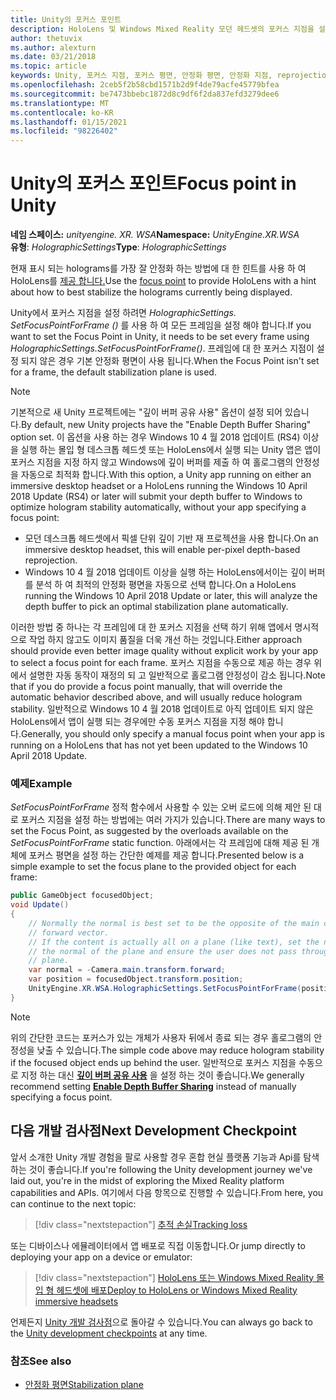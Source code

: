 ```yaml
---
title: Unity의 포커스 포인트
description: HoloLens 및 Windows Mixed Reality 모던 헤드셋의 포커스 지점을 설정 하 여 Unity의 홀로그램 안정성을 수동으로 조정 하는 방법을 알아봅니다.
author: thetuvix
ms.author: alexturn
ms.date: 03/21/2018
ms.topic: article
keywords: Unity, 포커스 지점, 포커스 평면, 안정화 평면, 안정화 지점, reprojection, LSR, 깊이 버퍼, 혼합 현실 헤드셋, windows mixed reality 헤드셋, 가상 현실 헤드셋
ms.openlocfilehash: 2ceb5f2b58cbd1571b2d9f4de79acfe45779bfea
ms.sourcegitcommit: be7473bbebc1872d8c9df6f2da837efd3279dee6
ms.translationtype: MT
ms.contentlocale: ko-KR
ms.lasthandoff: 01/15/2021
ms.locfileid: "98226402"
---
```

# <a name="focus-point-in-unity"></a><span data-ttu-id="b477c-104">Unity의 포커스 포인트</span><span class="sxs-lookup"><span data-stu-id="b477c-104">Focus point in Unity</span></span>

<span data-ttu-id="b477c-105">**네임 스페이스:** *unityengine. XR. WSA*</span><span class="sxs-lookup"><span data-stu-id="b477c-105">**Namespace:** *UnityEngine.XR.WSA*</span></span><br>
<span data-ttu-id="b477c-106">**유형**: *HolographicSettings*</span><span class="sxs-lookup"><span data-stu-id="b477c-106">**Type**: *HolographicSettings*</span></span>

<span data-ttu-id="b477c-107">현재 표시 되는 holograms를 가장 잘 안정화 하는 방법에 대 한 힌트를 사용 하 여 HoloLens를 [제공 합니다.](../platform-capabilities-and-apis/hologram-stability.md#reprojection)</span><span class="sxs-lookup"><span data-stu-id="b477c-107">Use the [focus point](../platform-capabilities-and-apis/hologram-stability.md#reprojection) to provide HoloLens with a hint about how to best stabilize the holograms currently being displayed.</span></span>

<span data-ttu-id="b477c-108">Unity에서 포커스 지점을 설정 하려면 *HolographicSettings. SetFocusPointForFrame ()* 를 사용 하 여 모든 프레임을 설정 해야 합니다.</span><span class="sxs-lookup"><span data-stu-id="b477c-108">If you want to set the Focus Point in Unity, it needs to be set every frame using *HolographicSettings.SetFocusPointForFrame()*.</span></span> <span data-ttu-id="b477c-109">프레임에 대 한 포커스 지점이 설정 되지 않은 경우 기본 안정화 평면이 사용 됩니다.</span><span class="sxs-lookup"><span data-stu-id="b477c-109">When the Focus Point isn't set for a frame, the default stabilization plane is used.</span></span>

> [!NOTE]
> <span data-ttu-id="b477c-110">기본적으로 새 Unity 프로젝트에는 "깊이 버퍼 공유 사용" 옵션이 설정 되어 있습니다.</span><span class="sxs-lookup"><span data-stu-id="b477c-110">By default, new Unity projects have the "Enable Depth Buffer Sharing" option set.</span></span>  <span data-ttu-id="b477c-111">이 옵션을 사용 하는 경우 Windows 10 4 월 2018 업데이트 (RS4) 이상을 실행 하는 몰입 형 데스크톱 헤드셋 또는 HoloLens에서 실행 되는 Unity 앱은 앱이 포커스 지점을 지정 하지 않고 Windows에 깊이 버퍼를 제출 하 여 홀로그램의 안정성을 자동으로 최적화 합니다.</span><span class="sxs-lookup"><span data-stu-id="b477c-111">With this option, a Unity app running on either an immersive desktop headset or a HoloLens running the Windows 10 April 2018 Update (RS4) or later will submit your depth buffer to Windows to optimize hologram stability automatically, without your app specifying a focus point:</span></span>
> * <span data-ttu-id="b477c-112">모던 데스크톱 헤드셋에서 픽셀 단위 깊이 기반 재 프로젝션을 사용 합니다.</span><span class="sxs-lookup"><span data-stu-id="b477c-112">On an immersive desktop headset, this will enable per-pixel depth-based reprojection.</span></span>
> * <span data-ttu-id="b477c-113">Windows 10 4 월 2018 업데이트 이상을 실행 하는 HoloLens에서이는 깊이 버퍼를 분석 하 여 최적의 안정화 평면을 자동으로 선택 합니다.</span><span class="sxs-lookup"><span data-stu-id="b477c-113">On a HoloLens running the Windows 10 April 2018 Update or later, this will analyze the depth buffer to pick an optimal stabilization plane automatically.</span></span>
>
> <span data-ttu-id="b477c-114">이러한 방법 중 하나는 각 프레임에 대 한 포커스 지점을 선택 하기 위해 앱에서 명시적으로 작업 하지 않고도 이미지 품질을 더욱 개선 하는 것입니다.</span><span class="sxs-lookup"><span data-stu-id="b477c-114">Either approach should provide even better image quality without explicit work by your app to select a focus point for each frame.</span></span>  <span data-ttu-id="b477c-115">포커스 지점을 수동으로 제공 하는 경우 위에서 설명한 자동 동작이 재정의 되 고 일반적으로 홀로그램 안정성이 감소 됩니다.</span><span class="sxs-lookup"><span data-stu-id="b477c-115">Note that if you do provide a focus point manually, that will override the automatic behavior described above, and will usually reduce hologram stability.</span></span>  <span data-ttu-id="b477c-116">일반적으로 Windows 10 4 월 2018 업데이트로 아직 업데이트 되지 않은 HoloLens에서 앱이 실행 되는 경우에만 수동 포커스 지점을 지정 해야 합니다.</span><span class="sxs-lookup"><span data-stu-id="b477c-116">Generally, you should only specify a manual focus point when your app is running on a HoloLens that has not yet been updated to the Windows 10 April 2018 Update.</span></span>

### <a name="example"></a><span data-ttu-id="b477c-117">예제</span><span class="sxs-lookup"><span data-stu-id="b477c-117">Example</span></span>

<span data-ttu-id="b477c-118">*SetFocusPointForFrame* 정적 함수에서 사용할 수 있는 오버 로드에 의해 제안 된 대로 포커스 지점을 설정 하는 방법에는 여러 가지가 있습니다.</span><span class="sxs-lookup"><span data-stu-id="b477c-118">There are many ways to set the Focus Point, as suggested by the overloads available on the *SetFocusPointForFrame* static function.</span></span> <span data-ttu-id="b477c-119">아래에서는 각 프레임에 대해 제공 된 개체에 포커스 평면을 설정 하는 간단한 예제를 제공 합니다.</span><span class="sxs-lookup"><span data-stu-id="b477c-119">Presented below is a simple example to set the focus plane to the provided object for each frame:</span></span>

```cs
public GameObject focusedObject;
void Update()
{
    // Normally the normal is best set to be the opposite of the main camera's
    // forward vector.
    // If the content is actually all on a plane (like text), set the normal to
    // the normal of the plane and ensure the user does not pass through the
    // plane.
    var normal = -Camera.main.transform.forward;     
    var position = focusedObject.transform.position;
    UnityEngine.XR.WSA.HolographicSettings.SetFocusPointForFrame(position, normal);
}
```

> [!NOTE]
> <span data-ttu-id="b477c-120">위의 간단한 코드는 포커스가 있는 개체가 사용자 뒤에서 종료 되는 경우 홀로그램의 안정성을 낮출 수 있습니다.</span><span class="sxs-lookup"><span data-stu-id="b477c-120">The simple code above may reduce hologram stability if the focused object ends up behind the user.</span></span> <span data-ttu-id="b477c-121">일반적으로 포커스 지점을 수동으로 지정 하는 대신 **[깊이 버퍼 공유 사용](camera-in-unity.md#sharing-your-depth-buffers-with-windows)** 을 설정 하는 것이 좋습니다.</span><span class="sxs-lookup"><span data-stu-id="b477c-121">We generally recommend setting **[Enable Depth Buffer Sharing](camera-in-unity.md#sharing-your-depth-buffers-with-windows)** instead of manually specifying a focus point.</span></span>

## <a name="next-development-checkpoint"></a><span data-ttu-id="b477c-122">다음 개발 검사점</span><span class="sxs-lookup"><span data-stu-id="b477c-122">Next Development Checkpoint</span></span>

<span data-ttu-id="b477c-123">앞서 소개한 Unity 개발 경험을 팔로 사용할 경우 혼합 현실 플랫폼 기능과 Api를 탐색 하는 것이 좋습니다.</span><span class="sxs-lookup"><span data-stu-id="b477c-123">If you're following the Unity development journey we've laid out, you're in the midst of exploring the Mixed Reality platform capabilities and APIs.</span></span> <span data-ttu-id="b477c-124">여기에서 다음 항목으로 진행할 수 있습니다.</span><span class="sxs-lookup"><span data-stu-id="b477c-124">From here, you can continue to the next topic:</span></span>

> [!div class="nextstepaction"]
> [<span data-ttu-id="b477c-125">추적 손실</span><span class="sxs-lookup"><span data-stu-id="b477c-125">Tracking loss</span></span>](tracking-loss-in-unity.md)

<span data-ttu-id="b477c-126">또는 디바이스나 에뮬레이터에서 앱 배포로 직접 이동합니다.</span><span class="sxs-lookup"><span data-stu-id="b477c-126">Or jump directly to deploying your app on a device or emulator:</span></span>

> [!div class="nextstepaction"]
> [<span data-ttu-id="b477c-127">HoloLens 또는 Windows Mixed Reality 몰입 형 헤드셋에 배포</span><span class="sxs-lookup"><span data-stu-id="b477c-127">Deploy to HoloLens or Windows Mixed Reality immersive headsets</span></span>](../platform-capabilities-and-apis/using-visual-studio.md)

<span data-ttu-id="b477c-128">언제든지 [Unity 개발 검사점](unity-development-overview.md#3-advanced-features)으로 돌아갈 수 있습니다.</span><span class="sxs-lookup"><span data-stu-id="b477c-128">You can always go back to the [Unity development checkpoints](unity-development-overview.md#3-advanced-features) at any time.</span></span>

### <a name="see-also"></a><span data-ttu-id="b477c-129">참조</span><span class="sxs-lookup"><span data-stu-id="b477c-129">See also</span></span>

* [<span data-ttu-id="b477c-130">안정화 평면</span><span class="sxs-lookup"><span data-stu-id="b477c-130">Stabilization plane</span></span>](../platform-capabilities-and-apis/hologram-stability.md#reprojection)
